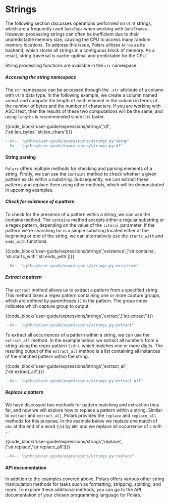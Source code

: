 # Strings

The following section discusses operations performed on `Utf8` strings, which are a frequently used `DataType` when working with `DataFrames`. However, processing strings can often be inefficient due to their unpredictable memory size, causing the CPU to access many random memory locations. To address this issue, Polars utilizes `Arrow` as its backend, which stores all strings in a contiguous block of memory. As a result, string traversal is cache-optimal and predictable for the CPU.

String processing functions are available in the `str` namespace.

##### Accessing the string namespace

The `str` namespace can be accessed through the `.str` attribute of a column with `Utf8` data type. In the following example, we create a column named `animal` and compute the length of each element in the column in terms of the number of bytes and the number of characters. If you are working with ASCII text, then the results of these two computations will be the same, and using `lengths` is recommended since it is faster.

{{code_block('user-guide/expressions/strings','df',['str.len_bytes','str.len_chars'])}}

```python exec="on" result="text" session="user-guide/strings"
--8<-- "python/user-guide/expressions/strings.py:setup"
--8<-- "python/user-guide/expressions/strings.py:df"
```

#### String parsing

`Polars` offers multiple methods for checking and parsing elements of a string. Firstly, we can use the `contains` method to check whether a given pattern exists within a substring. Subsequently, we can extract these patterns and replace them using other methods, which will be demonstrated in upcoming examples.

##### Check for existence of a pattern

To check for the presence of a pattern within a string, we can use the contains method. The `contains` method accepts either a regular substring or a regex pattern, depending on the value of the `literal` parameter. If the pattern we're searching for is a simple substring located either at the beginning or end of the string, we can alternatively use the `starts_with` and `ends_with` functions.

{{code_block('user-guide/expressions/strings','existence',['str.contains', 'str.starts_with','str.ends_with'])}}

```python exec="on" result="text" session="user-guide/strings"
--8<-- "python/user-guide/expressions/strings.py:existence"
```

##### Extract a pattern

The `extract` method allows us to extract a pattern from a specified string. This method takes a regex pattern containing one or more capture groups, which are defined by parentheses `()` in the pattern. The group index indicates which capture group to output.

{{code_block('user-guide/expressions/strings','extract',['str.extract'])}}

```python exec="on" result="text" session="user-guide/strings"
--8<-- "python/user-guide/expressions/strings.py:extract"
```

To extract all occurrences of a pattern within a string, we can use the `extract_all` method. In the example below, we extract all numbers from a string using the regex pattern `(\d+)`, which matches one or more digits. The resulting output of the `extract_all` method is a list containing all instances of the matched pattern within the string.

{{code_block('user-guide/expressions/strings','extract_all',['str.extract_all'])}}

```python exec="on" result="text" session="user-guide/strings"
--8<-- "python/user-guide/expressions/strings.py:extract_all"
```

##### Replace a pattern

We have discussed two methods for pattern matching and extraction thus far, and now we will explore how to replace a pattern within a string. Similar to `extract` and `extract_all`, Polars provides the `replace` and `replace_all` methods for this purpose. In the example below we replace one match of `abc` at the end of a word (`\b`) by `ABC` and we replace all occurrence of `a` with `-`.

{{code_block('user-guide/expressions/strings','replace',['str.replace','str.replace_all'])}}

```python exec="on" result="text" session="user-guide/strings"
--8<-- "python/user-guide/expressions/strings.py:replace"
```

#### API documentation

In addition to the examples covered above, Polars offers various other string manipulation methods for tasks such as formatting, stripping, splitting, and more. To explore these additional methods, you can go to the API documentation of your chosen programming language for Polars.
